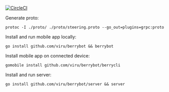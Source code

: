 [![CircleCI](https://circleci.com/gh/viru/berrybot.svg?style=svg)](https://circleci.com/gh/viru/berrybot)

Generate proto:

`protoc -I ./proto/ ./proto/steering.proto --go_out=plugins=grpc:proto`

Install and run mobile app locally:

`go install github.com/viru/berrybot && berrybot`

Install mobile app on connected device:

`gomobile install github.com/viru/berrybot/berrycli`

Install and run server:

`go install github.com/viru/berrybot/server && server`
